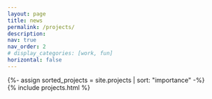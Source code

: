 ```yaml
---
layout: page
title: news
permalink: /projects/
description: 
nav: true
nav_order: 2
# display_categories: [work, fun]
horizontal: false
---
```


<!-- pages/projects.md -->
<div class="projects">
<!-- Display projects without categories -->
  {%- assign sorted_projects = site.projects | sort: "importance" -%}
  <!-- Generate cards for each project -->
  <div class="container">
      {% include projects.html %}
  </div>
  <!-- <br><br>
  <div class="container">
    {% twitter https://twitter.com/ssaadatnejad maxwidth=500 limit=3 %}
  </div> -->
</div>